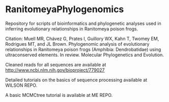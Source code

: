 # RanitomeyaPhylogenomics

Repository for scripts of bioinformatics and phylogenetic analyses used in inferring evolutionary relationships in Ranitomeya poison frogs.

Citation:
Muell MR, Chávez G, Prates I, Guillory WX, Kahn T, Twomey EM, Rodrigues MT, and JL Brown. Phylogenomic analysis of evolutionary relationships in Ranitomeya poison frogs (Amphibia: Dendrobatidae) using ultraconserved elements. In review. Molecular Phylogenetics and Evolution.

Cleaned reads for all sequences are available at http://www.ncbi.nlm.nih.gov/bioproject/779027

Detailed tutorials on the basics of sequence processing available at WILSON REPO.

A basic MCMCtree tutorial is available at ME REPO.
